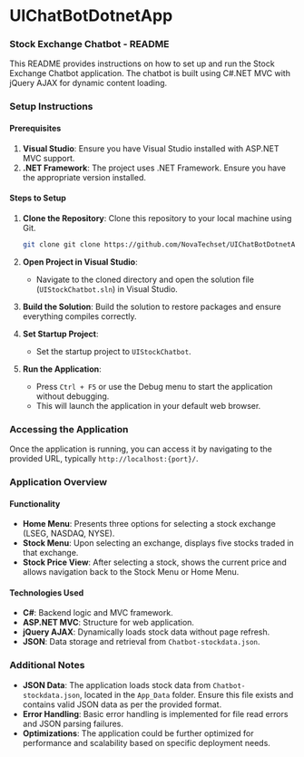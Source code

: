 # UIChatBotDotnetApp
### Stock Exchange Chatbot - README

This README provides instructions on how to set up and run the Stock Exchange Chatbot application. The chatbot is built using C#.NET MVC with jQuery AJAX for dynamic content loading.

### Setup Instructions

#### Prerequisites
1. **Visual Studio**: Ensure you have Visual Studio installed with ASP.NET MVC support.
2. **.NET Framework**: The project uses .NET Framework. Ensure you have the appropriate version installed.

#### Steps to Setup
1. **Clone the Repository**: Clone this repository to your local machine using Git.
   ```bash
   git clone git clone https://github.com/NovaTechset/UIChatBotDotnetApp.git
   ```
   
2. **Open Project in Visual Studio**:
   - Navigate to the cloned directory and open the solution file (`UIStockChatbot.sln`) in Visual Studio.

3. **Build the Solution**: Build the solution to restore packages and ensure everything compiles correctly.

4. **Set Startup Project**:
   - Set the startup project to `UIStockChatbot`.

5. **Run the Application**:
   - Press `Ctrl + F5` or use the Debug menu to start the application without debugging.
   - This will launch the application in your default web browser.

### Accessing the Application

Once the application is running, you can access it by navigating to the provided URL, typically `http://localhost:{port}/`.

### Application Overview

#### Functionality
- **Home Menu**: Presents three options for selecting a stock exchange (LSEG, NASDAQ, NYSE).
- **Stock Menu**: Upon selecting an exchange, displays five stocks traded in that exchange.
- **Stock Price View**: After selecting a stock, shows the current price and allows navigation back to the Stock Menu or Home Menu.

#### Technologies Used
- **C#**: Backend logic and MVC framework.
- **ASP.NET MVC**: Structure for web application.
- **jQuery AJAX**: Dynamically loads stock data without page refresh.
- **JSON**: Data storage and retrieval from `Chatbot-stockdata.json`.

### Additional Notes

- **JSON Data**: The application loads stock data from `Chatbot-stockdata.json`, located in the `App_Data` folder. Ensure this file exists and contains valid JSON data as per the provided format.
- **Error Handling**: Basic error handling is implemented for file read errors and JSON parsing failures.
- **Optimizations**: The application could be further optimized for performance and scalability based on specific deployment needs.